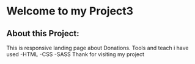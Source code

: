 # Welcome to my Project3
## About this Project:
This is responsive landing page about Donations.
Tools and teach i have used
-HTML
-CSS
-SASS
Thank for visiting my project
